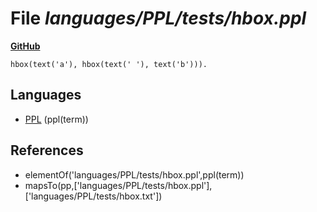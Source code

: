 # File _languages/PPL/tests/hbox.ppl_
**[GitHub](https://github.com/softlang/yas/blob/master/languages/PPL/tests/hbox.ppl)**
```
hbox(text('a'), hbox(text(' '), text('b'))).
```

## Languages
* [PPL](../languages/PPL.md) (ppl(term))

## References
* elementOf('languages/PPL/tests/hbox.ppl',ppl(term))
* mapsTo(pp,['languages/PPL/tests/hbox.ppl'],['languages/PPL/tests/hbox.txt'])
